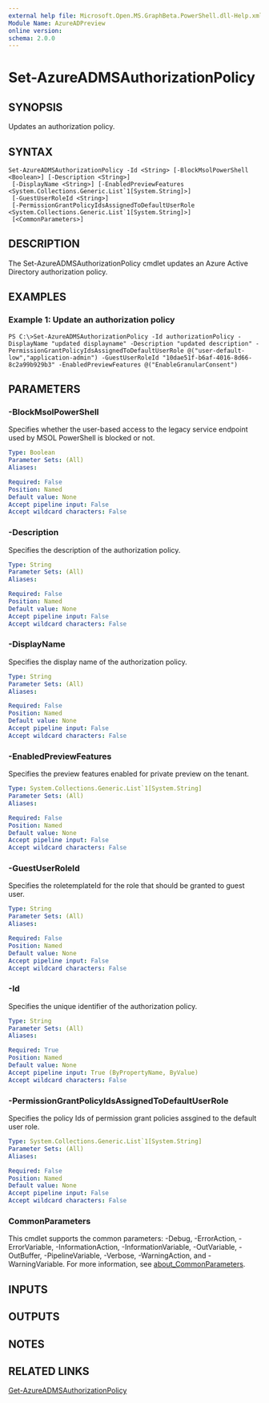 ```yaml
---
external help file: Microsoft.Open.MS.GraphBeta.PowerShell.dll-Help.xml
Module Name: AzureADPreview
online version:
schema: 2.0.0
---
```


# Set-AzureADMSAuthorizationPolicy

## SYNOPSIS
Updates an authorization policy.

## SYNTAX

```
Set-AzureADMSAuthorizationPolicy -Id <String> [-BlockMsolPowerShell <Boolean>] [-Description <String>]
 [-DisplayName <String>] [-EnabledPreviewFeatures <System.Collections.Generic.List`1[System.String]>]
 [-GuestUserRoleId <String>]
 [-PermissionGrantPolicyIdsAssignedToDefaultUserRole <System.Collections.Generic.List`1[System.String]>]
 [<CommonParameters>]
```

## DESCRIPTION
The Set-AzureADMSAuthorizationPolicy cmdlet updates an Azure Active Directory authorization policy.

## EXAMPLES

### Example 1: Update an authorization policy
```
PS C:\>Set-AzureADMSAuthorizationPolicy -Id authorizationPolicy -DisplayName "updated displayname" -Description "updated description" -PermissionGrantPolicyIdsAssignedToDefaultUserRole @("user-default-low","application-admin") -GuestUserRoleId "10dae51f-b6af-4016-8d66-8c2a99b929b3" -EnabledPreviewFeatures @("EnableGranularConsent")
```

## PARAMETERS

### -BlockMsolPowerShell
Specifies whether the user-based access to the legacy service endpoint used by MSOL PowerShell is blocked or not.

```yaml
Type: Boolean
Parameter Sets: (All)
Aliases:

Required: False
Position: Named
Default value: None
Accept pipeline input: False
Accept wildcard characters: False
```

### -Description
Specifies the description of the authorization policy.

```yaml
Type: String
Parameter Sets: (All)
Aliases:

Required: False
Position: Named
Default value: None
Accept pipeline input: False
Accept wildcard characters: False
```

### -DisplayName
Specifies the display name of the authorization policy.

```yaml
Type: String
Parameter Sets: (All)
Aliases:

Required: False
Position: Named
Default value: None
Accept pipeline input: False
Accept wildcard characters: False
```

### -EnabledPreviewFeatures
Specifies the preview features enabled for private preview on the tenant.

```yaml
Type: System.Collections.Generic.List`1[System.String]
Parameter Sets: (All)
Aliases:

Required: False
Position: Named
Default value: None
Accept pipeline input: False
Accept wildcard characters: False
```

### -GuestUserRoleId
Specifies the roletemplateId for the role that should be granted to guest user.

```yaml
Type: String
Parameter Sets: (All)
Aliases:

Required: False
Position: Named
Default value: None
Accept pipeline input: False
Accept wildcard characters: False
```

### -Id
Specifies the unique identifier of the authorization policy.

```yaml
Type: String
Parameter Sets: (All)
Aliases:

Required: True
Position: Named
Default value: None
Accept pipeline input: True (ByPropertyName, ByValue)
Accept wildcard characters: False
```

### -PermissionGrantPolicyIdsAssignedToDefaultUserRole
Specifies the policy Ids of permission grant policies assgined to the default user role.

```yaml
Type: System.Collections.Generic.List`1[System.String]
Parameter Sets: (All)
Aliases:

Required: False
Position: Named
Default value: None
Accept pipeline input: False
Accept wildcard characters: False
```

### CommonParameters
This cmdlet supports the common parameters: -Debug, -ErrorAction, -ErrorVariable, -InformationAction, -InformationVariable, -OutVariable, -OutBuffer, -PipelineVariable, -Verbose, -WarningAction, and -WarningVariable. For more information, see [about_CommonParameters](http://go.microsoft.com/fwlink/?LinkID=113216).

## INPUTS

## OUTPUTS

## NOTES

## RELATED LINKS

[Get-AzureADMSAuthorizationPolicy]()

